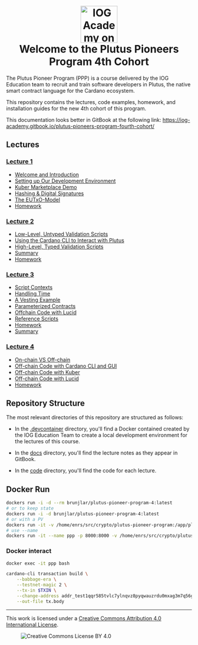 <h1 align="center">
  <br>
  <a href="https://www.youtube.com/@iogacademy"><img src="https://ucarecdn.com/288e5001-d93e-4081-976b-0c6f72cc077e/iohksymbolbig.jpg" alt="IOG Academy on YouTube" width="100"></a>
  <br>
  Welcome to the Plutus Pioneers Program 4th Cohort
  <br>
</h1>

The Plutus Pioneer Program (PPP) is a course delivered by the IOG Education team to recruit and train software developers in Plutus, the native smart contract language for the Cardano ecosystem.

This repository contains the lectures, code examples, homework, and installation guides for the new 4th cohort of this program.

This documentation looks better in GitBook at the following link: <https://iog-academy.gitbook.io/plutus-pioneers-program-fourth-cohort/>

## Lectures

### [Lecture 1](https://www.youtube.com/playlist?list=PLNEK_Ejlx3x3xFHJJKdyfo9eB0Iw-OQDd)
  * [Welcome and Introduction](https://youtu.be/g4fBo4QPir0)
  * [Setting up Our Development Environment](https://youtu.be/-cmIqKCzzOU)
  * [Kuber Marketplace Demo](https://youtu.be/ZaB-7ZYBi3g)
  * [Hashing & Digital Signatures](https://youtu.be/f-WKPWbk9Jg)
  * [The EUTxO-Model](https://youtu.be/ulYDNaEKf4g)
  * [Homework](https://youtu.be/Ey903I-R1KY)

### [Lecture 2](https://www.youtube.com/playlist?list=PLNEK_Ejlx3x1-oF7NDy0MhXxG7k5O6ZOA)
  * [Low-Level, Untyped Validation Scripts](https://youtu.be/3tcWCZV6L_w)
  * [Using the Cardano CLI to Interact with Plutus](https://youtu.be/2MbzKzoBiak)
  * [High-Level, Typed Validation Scripts](https://youtu.be/GT8OjOzsOb4)
  * [Summary](https://youtu.be/F5ewN65Mn4I)
  * [Homework](https://youtu.be/OR2IfD4oDjw)

### [Lecture 3](https://www.youtube.com/playlist?list=PLNEK_Ejlx3x2zXSjHRKLSc5Jn9vJFA3_O)
  * [Script Contexts](https://youtu.be/dcoYrIyEI4o)
  * [Handling Time](https://youtu.be/LPzwMqOnWvk)
  * [A Vesting Example](https://youtu.be/5D0O7q9UPJA)
  * [Parameterized Contracts](https://youtu.be/ZSKVu32c5eA)
  * [Offchain Code with Lucid](https://youtu.be/C8TuGSzhqXU)
  * [Reference Scripts](https://youtu.be/Rnyc5YXVXew)
  * [Homework](https://youtu.be/hdt4XqFeEyg)
  * [Summary](https://youtu.be/gxan_u2pStE)

### [Lecture 4](https://www.youtube.com/playlist?list=PLNEK_Ejlx3x2j587Ox_nwEzmCO-elk8BG)
  * [On-chain VS Off-chain](https://youtu.be/pTc_BJby5GU)
  * [Off-chain Code with Cardano CLI and GUI](https://youtu.be/gsgQ-xmzbpA)
  * [Off-chain Code with Kuber](https://youtu.be/fzib9ALlL2M)
  * [Off-chain Code with Lucid](https://youtu.be/BXz5V2rjbiE)
  * [Homework](https://youtu.be/2Qm2xgmtbk4)


## Repository Structure

The most relevant directories of this repository are structured as follows:

* In the [.devcontainer](.devcontainer/) directory, you'll find a Docker contained created by the IOG Education Team to create a local development environment for the lectures of this course.

* In the [docs](docs/) directory, you'll find the lecture notes as they appear in GitBook.

* In the [code](code/) directory, you'll find the code for each lecture.

## Docker Run
```bash
dockers run -i -d --rm brunjlar/plutus-pioneer-program-4:latest
# or to keep state
dockers run -i -d brunjlar/plutus-pioneer-program-4:latest
# or with a PV
dockers run -it -v /home/enrs/src/crypto/plutus-pioneer-program:/app/plutus-pioneer-program brunjlar/plutus-pioneer-program-4:latest
# use --name
dockers run -it --name ppp -p 8000:8000 -v /home/enrs/src/crypto/plutus-pioneer-program:/workspaces/plutus-pioneer-program -v /home/enrs/.cabal/packages:/root/.cabal/packages robertinoiog/plutus-pioneer-program-4:latest

```

### Docker interact 

```bash
docker exec -it ppp bash
```

``` bash
cardano-cli transaction build \
    --babbage-era \
    --testnet-magic 2 \
    --tx-in $TXIN \
    --change-address addr_test1qqr585tvlc7ylnqvz8pyqwauzrdu0mxag3m7q56grgmgu7sxu2hyfhlkwuxupa9d5085eunq2qywy7hvmvej456flknswgndm3 \
    --out-file tx.body
```


---

This work is licensed under a [Creative Commons Attribution 4.0 International License](http://creativecommons.org/licenses/by/4.0/).

<figure><img src="https://i.creativecommons.org/l/by/4.0/88x31.png" alt="Creative Commons License BY 4.0"></figure>
